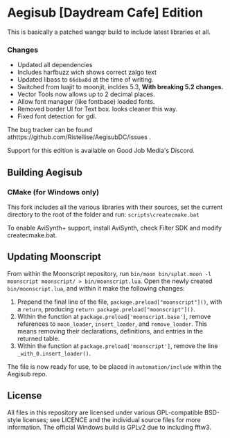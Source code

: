 # Aegisub [Daydream Cafe] Edition

This is basically a patched wangqr build to include latest libraries et all.

### Changes
- Updated all dependencies
- Includes harfbuzz wich shows correct zalgo text
- Updated libass to `66dba8d` at the time of writing.
- Switched from luajit to moonjit, incldes 5.3, **With breaking 5.2 changes.**
- Vector Tools now allows up to 2 decimal places.
- Allow font manager (like fontbase) loaded fonts.
- Removed border UI for Text box. looks cleaner this way.
- Fixed font detection for gdi.

The bug tracker can be found athttps://github.com/Ristellise/AegisubDC/issues .

Support for this edition is available on Good Job Media's Discord.

## Building Aegisub

### CMake (for Windows only)

This fork includes all the various libraries with their sources, set the current directory to the root of the folder and run: `scripts\createcmake.bat`

To enable AviSynth+ support, install AviSynth, check Filter SDK and modify createcmake.bat.

## Updating Moonscript

From within the Moonscript repository, run `bin/moon bin/splat.moon -l moonscript moonscript/ > bin/moonscript.lua`.
Open the newly created `bin/moonscript.lua`, and within it make the following changes:

1. Prepend the final line of the file, `package.preload["moonscript"]()`, with a `return`, producing `return package.preload["moonscript"]()`.
2. Within the function at `package.preload['moonscript.base']`, remove references to `moon_loader`, `insert_loader`, and `remove_loader`. This means removing their declarations, definitions, and entries in the returned table.
3. Within the function at `package.preload['moonscript']`, remove the line `_with_0.insert_loader()`.

The file is now ready for use, to be placed in `automation/include` within the Aegisub repo.

## License

All files in this repository are licensed under various GPL-compatible BSD-style licenses; see LICENCE and the individual source files for more information.
The official Windows build is GPLv2 due to including fftw3.
